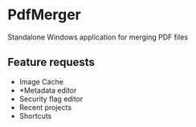 # PdfMerger
Standalone Windows application for merging PDF files


## Feature requests
* Image Cache
* *Metadata editor
* Security flag editor
* Recent projects
* Shortcuts

